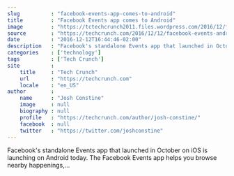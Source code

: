 ```yaml
---
slug          : "facebook-events-app-comes-to-android"
title         : "Facebook Events app comes to Android"
image         : "https://tctechcrunch2011.files.wordpress.com/2016/12/feature-graphic.png?w=764&h=400&crop=1"
source        : "https://techcrunch.com/2016/12/12/facebook-events-android/"
date          : "2016-12-12T16:44:46-02:00"
description   : "Facebook's standalone Events app that launched in October on iOS is launching on Android today. The Facebook Events app helps you browse nearby happenings,..."
categories    : ['technology']
tags          : ['Tech Crunch']
site          :
    title     : "Tech Crunch"
    url       : "https://techcrunch.com"
    locale    : "en_US"
author        :
    name      : "Josh Constine"
    image     : null
    biography : null
    profile   : "https://techcrunch.com/author/josh-constine/"
    facebook  : null
    twitter   : "https://twitter.com/joshconstine"
---
```


Facebook's standalone Events app that launched in October on iOS is launching on Android today. The Facebook Events app helps you browse nearby happenings,...
